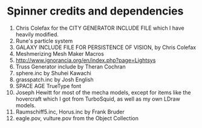 # Spinner credits and dependencies

1. Chris Colefax for the CITY GENERATOR INCLUDE FILE which I have heavily modified.
1. Rune's particle system
1. GALAXY INCLUDE FILE FOR PERSISTENCE OF VISION, by Chris Colefax
1. Meshmerizing Mesh Maker Macros
1. http://www.ignorancia.org/en/index.php?page=Lightsys
1. Truss Generator include by Theran Cochran
1. sphere.inc by Shuhei Kawachi
1. grasspatch.inc by Josh English
1. SPACE AGE TrueType font
1. Joseph Hewitt for most of the mecha models, except for items like the hovercraft which I got from TurboSquid, as well as my own LDraw models.
1. Raumschiff5.inc, Horus.inc by Frank Bruder
1. eagle.pov, vulture.pov from the Object Collection
